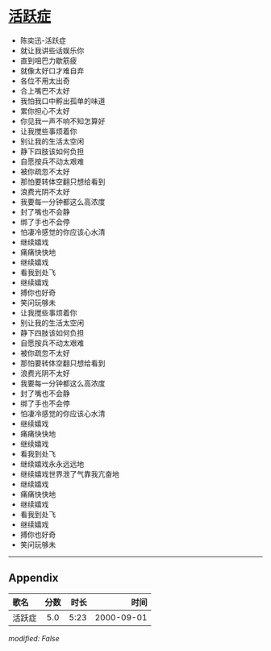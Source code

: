 # [活跃症](https://music.163.com/song?id=67501)

* 陈奕迅-活跃症
* 就让我讲些话娱乐你
* 直到咀巴力歇筋疲
* 就像太好口才难自弃
* 各位不用太出奇
* 合上嘴巴不太好
* 我怕我口中孵出孤单的味道
* 累你担心不太好
* 你见我一声不响不知怎算好
* 让我搅些事烦着你
* 别让我的生活太空闲
* 静下四肢该如何负担
* 自愿按兵不动太艰难
* 被你疏忽不太好
* 那怕要转体空翻只想给看到
* 浪费光阴不太好
* 我要每一分钟都这么高浓度
* 封了嘴也不会静
* 绑了手也不会停
* 怕凄冷感觉的你应该心水清
* 继续嬉戏
* 痛痛快快地
* 继续嬉戏
* 看我到处飞
* 继续嬉戏
* 搏你也好奇
* 笑问玩够未
* 让我搅些事烦着你
* 别让我的生活太空闲
* 静下四肢该如何负担
* 自愿按兵不动太艰难
* 被你疏忽不太好
* 那怕要转体空翻只想给看到
* 浪费光阴不太好
* 我要每一分钟都这么高浓度
* 封了嘴也不会静
* 绑了手也不会停
* 怕凄冷感觉的你应该心水清
* 继续嬉戏
* 痛痛快快地
* 继续嬉戏
* 看我到处飞
* 继续嬉戏永永远远地
* 继续嬉戏世界泄了气靠我亢奋地
* 继续嬉戏
* 痛痛快快地
* 继续嬉戏
* 看我到处飞
* 继续嬉戏
* 搏你也好奇
* 笑问玩够未


---

## Appendix

|歌名|分数|时长|时间|
|:---|:---:|---:|---:|
|活跃症|5.0|5:23|2000-09-01

*modified: False*